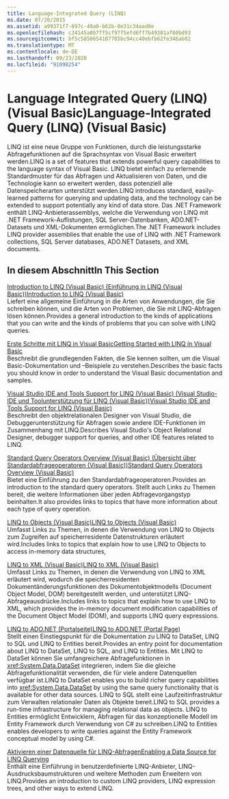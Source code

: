 ```yaml
---
title: Language-Integrated Query (LINQ)
ms.date: 07/20/2015
ms.assetid: a99371f7-097c-49a0-b62b-0e31c34aad0e
ms.openlocfilehash: c34145a0b7ff5cf97f5efd6ff7b49381af80bd93
ms.sourcegitcommit: bf5c5850654187705bc94cc40ebfb62fe346ab02
ms.translationtype: MT
ms.contentlocale: de-DE
ms.lasthandoff: 09/23/2020
ms.locfileid: "91098254"
---
```

# <a name="language-integrated-query-linq-visual-basic"></a><span data-ttu-id="4500d-102">Language Integrated Query (LINQ) (Visual Basic)</span><span class="sxs-lookup"><span data-stu-id="4500d-102">Language-Integrated Query (LINQ) (Visual Basic)</span></span>

<span data-ttu-id="4500d-103">LINQ ist eine neue Gruppe von Funktionen, durch die leistungsstarke Abfragefunktionen auf die Sprachsyntax von Visual Basic erweitert werden.</span><span class="sxs-lookup"><span data-stu-id="4500d-103">LINQ is a set of features that extends powerful query capabilities to the language syntax of Visual Basic.</span></span> <span data-ttu-id="4500d-104">LINQ bietet einfach zu erlernende Standardmuster für das Abfragen und Aktualisieren von Daten, und die Technologie kann so erweitert werden, dass potenziell alle Datenspeicherarten unterstützt werden.</span><span class="sxs-lookup"><span data-stu-id="4500d-104">LINQ introduces standard, easily-learned patterns for querying and updating data, and the technology can be extended to support potentially any kind of data store.</span></span>  <span data-ttu-id="4500d-105">Das .NET Framework enthält LINQ-Anbieterassemblys, welche die Verwendung von LINQ mit .NET Framework-Auflistungen, SQL Server-Datenbanken, ADO.NET-Datasets und XML-Dokumenten ermöglichen.</span><span class="sxs-lookup"><span data-stu-id="4500d-105">The .NET Framework includes LINQ provider assemblies that enable the use of LINQ with .NET Framework collections, SQL Server databases, ADO.NET Datasets, and XML documents.</span></span>  
  
## <a name="in-this-section"></a><span data-ttu-id="4500d-106">In diesem Abschnitt</span><span class="sxs-lookup"><span data-stu-id="4500d-106">In This Section</span></span>  

 [<span data-ttu-id="4500d-107">Introduction to LINQ (Visual Basic) (Einführung in LINQ (Visual Basic))</span><span class="sxs-lookup"><span data-stu-id="4500d-107">Introduction to LINQ (Visual Basic)</span></span>](introduction-to-linq.md)  
 <span data-ttu-id="4500d-108">Liefert eine allgemeine Einführung in die Arten von Anwendungen, die Sie schreiben können, und die Arten von Problemen, die Sie mit LINQ-Abfragen lösen können.</span><span class="sxs-lookup"><span data-stu-id="4500d-108">Provides a general introduction to the kinds of applications that you can write and the kinds of problems that you can solve with LINQ queries.</span></span>  
  
 [<span data-ttu-id="4500d-109">Erste Schritte mit LINQ in Visual Basic</span><span class="sxs-lookup"><span data-stu-id="4500d-109">Getting Started with LINQ in Visual Basic</span></span>](getting-started-with-linq.md)  
 <span data-ttu-id="4500d-110">Beschreibt die grundlegenden Fakten, die Sie kennen sollten, um die Visual Basic-Dokumentation und –Beispiele zu verstehen.</span><span class="sxs-lookup"><span data-stu-id="4500d-110">Describes the basic facts you should know in order to understand the Visual Basic documentation and samples.</span></span>  
  
 [<span data-ttu-id="4500d-111">Visual Studio IDE and Tools Support for LINQ (Visual Basic) (Visual Studio-IDE und Toolunterstützung für LINQ (Visual Basic))</span><span class="sxs-lookup"><span data-stu-id="4500d-111">Visual Studio IDE and Tools Support for LINQ (Visual Basic)</span></span>](visual-studio-ide-and-tools-support-for-linq.md)  
 <span data-ttu-id="4500d-112">Beschreibt den objektrelationalen Designer von Visual Studio, die Debuggerunterstützung für Abfragen sowie andere IDE-Funktionen im Zusammenhang mit LINQ.</span><span class="sxs-lookup"><span data-stu-id="4500d-112">Describes Visual Studio's Object Relational Designer, debugger support for queries, and other IDE features related to LINQ.</span></span>  
  
 [<span data-ttu-id="4500d-113">Standard Query Operators Overview (Visual Basic) (Übersicht über Standardabfrageoperatoren (Visual Basic))</span><span class="sxs-lookup"><span data-stu-id="4500d-113">Standard Query Operators Overview (Visual Basic)</span></span>](standard-query-operators-overview.md)  
 <span data-ttu-id="4500d-114">Bietet eine Einführung zu den Standardabfrageoperatoren.</span><span class="sxs-lookup"><span data-stu-id="4500d-114">Provides an introduction to the standard query operators.</span></span> <span data-ttu-id="4500d-115">Stellt auch Links zu Themen bereit, die weitere Informationen über jeden Abfragevorgangstyp beinhalten.</span><span class="sxs-lookup"><span data-stu-id="4500d-115">It also provides links to topics that have more information about each type of query operation.</span></span>  
  
 [<span data-ttu-id="4500d-116">LINQ to Objects (Visual Basic)</span><span class="sxs-lookup"><span data-stu-id="4500d-116">LINQ to Objects (Visual Basic)</span></span>](linq-to-objects.md)  
 <span data-ttu-id="4500d-117">Umfasst Links zu Themen, in denen die Verwendung von LINQ to Objects zum Zugreifen auf speicherresidente Datenstrukturen erläutert wird.</span><span class="sxs-lookup"><span data-stu-id="4500d-117">Includes links to topics that explain how to use LINQ to Objects to access in-memory data structures,</span></span>  
  
 [<span data-ttu-id="4500d-118">LINQ to XML (Visual Basic)</span><span class="sxs-lookup"><span data-stu-id="4500d-118">LINQ to XML (Visual Basic)</span></span>](../../../../standard/linq/linq-xml-overview.md)  
 <span data-ttu-id="4500d-119">Umfasst Links zu Themen, in denen die Verwendung von LINQ to XML erläutert wird, wodurch die speicherresidenten Dokumentänderungsfunktionen des Dokumentobjektmodells (Document Object Model, DOM) bereitgestellt werden, und unterstützt LINQ-Abfrageausdrücke.</span><span class="sxs-lookup"><span data-stu-id="4500d-119">Includes links to topics that explain how to use LINQ to XML, which provides the in-memory document modification capabilities of the Document Object Model (DOM), and supports LINQ query expressions.</span></span>  
  
 [<span data-ttu-id="4500d-120">LINQ to ADO.NET (Portalseite)</span><span class="sxs-lookup"><span data-stu-id="4500d-120">LINQ to ADO.NET (Portal Page)</span></span>](linq-to-adonet-portal-page.md)  
 <span data-ttu-id="4500d-121">Stellt einen Einstiegspunkt für die Dokumentation zu LINQ to DataSet, LINQ to SQL und LINQ to Entities bereit.</span><span class="sxs-lookup"><span data-stu-id="4500d-121">Provides an entry point for documentation about LINQ to DataSet, LINQ to SQL, and LINQ to Entities.</span></span> <span data-ttu-id="4500d-122">Mit LINQ to DataSet können Sie umfangreichere Abfragefunktionen in <xref:System.Data.DataSet> integrieren, indem Sie die gleiche Abfragefunktionalität verwenden, die für viele andere Datenquellen verfügbar ist.</span><span class="sxs-lookup"><span data-stu-id="4500d-122">LINQ to DataSet enables you to build richer query capabilities into <xref:System.Data.DataSet> by using the same query functionality that is available for other data sources.</span></span> <span data-ttu-id="4500d-123">LINQ to SQL stellt eine Laufzeitinfrastruktur zum Verwalten relationaler Daten als Objekte bereit.</span><span class="sxs-lookup"><span data-stu-id="4500d-123">LINQ to SQL provides a run-time infrastructure for managing relational data as objects.</span></span> <span data-ttu-id="4500d-124">LINQ to Entities ermöglicht Entwicklern, Abfragen für das konzeptionelle Modell im Entity Framework durch Verwendung von C# zu schreiben.</span><span class="sxs-lookup"><span data-stu-id="4500d-124">LINQ to Entities enables developers to write queries against the Entity Framework conceptual model by using C#.</span></span>  
  
 [<span data-ttu-id="4500d-125">Aktivieren einer Datenquelle für LINQ-Abfragen</span><span class="sxs-lookup"><span data-stu-id="4500d-125">Enabling a Data Source for LINQ Querying</span></span>](enabling-a-data-source-for-linq-querying.md)  
 <span data-ttu-id="4500d-126">Enthält eine Einführung in benutzerdefinierte LINQ-Anbieter, LINQ-Ausdrucksbaumstrukturen und weitere Methoden zum Erweitern von LINQ.</span><span class="sxs-lookup"><span data-stu-id="4500d-126">Provides an introduction to custom LINQ providers, LINQ expression trees, and other ways to extend LINQ.</span></span>
